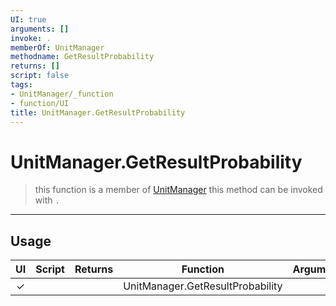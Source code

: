 ```yaml
---
UI: true
arguments: []
invoke: .
memberOf: UnitManager
methodname: GetResultProbability
returns: []
script: false
tags:
- UnitManager/_function
- function/UI
title: UnitManager.GetResultProbability
---
```

# UnitManager.GetResultProbability
> this function is a member of [UnitManager](civ-6/lua/UnitManager.md)
> this method can be invoked with `.`
-----
## Usage
|  UI | Script | Returns | Function | Arguments |
|:---:|:------:|-------:|:--------:|:---------|
|✓| ||UnitManager.GetResultProbability||
